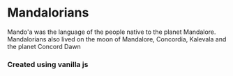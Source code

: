 # Mandalorians

Mando'a was the language of the people native to the planet Mandalore. Mandalorians also lived on the moon of Mandalore, Concordia, Kalevala and the planet Concord Dawn

### Created using vanilla js
